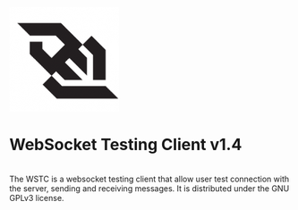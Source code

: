 ![alt tag](https://raw.githubusercontent.com/maxpowersi/WSTC/master/logo.png)
<br/>
# WebSocket Testing Client v1.4
<br/>
The WSTC is a websocket testing client that allow user test connection with the server, sending and receiving messages. It is distributed under the GNU GPLv3 license.